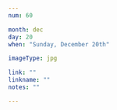```yaml
---
num: 60

month: dec
day: 20
when: "Sunday, December 20th"

imageType: jpg

link: ""
linkname: ""
notes: ""

---
```


